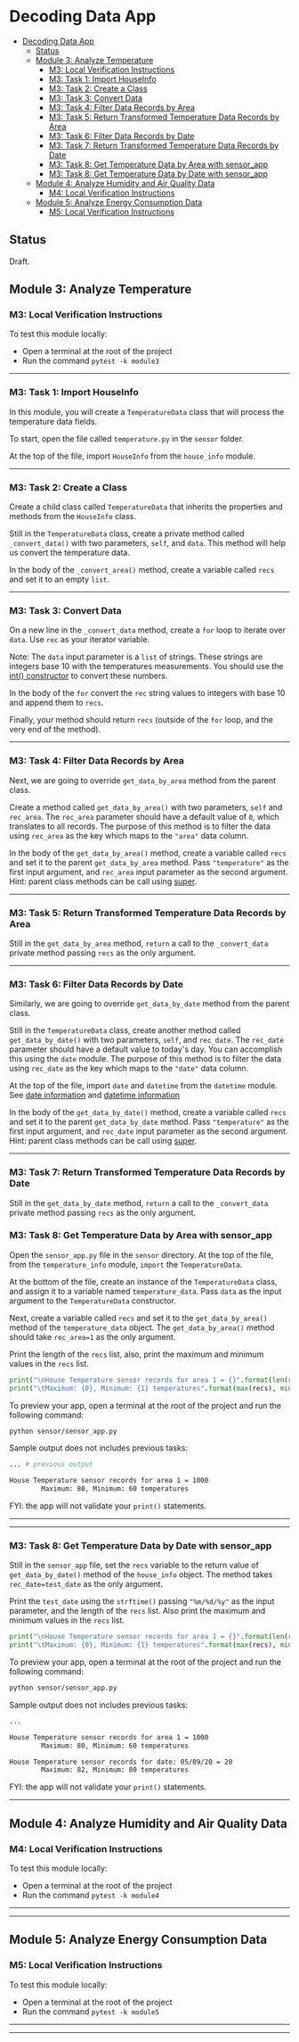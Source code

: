 # Decoding Data App

- [Decoding Data App](#decoding-data-app)
  - [Status](#status)
  - [Module 3: Analyze Temperature](#module-3-analyze-temperature)
    - [M3: Local Verification Instructions](#m3-local-verification-instructions)
    - [M3: Task 1: Import HouseInfo](#m3-task-1-import-houseinfo)
    - [M3: Task 2: Create a Class](#m3-task-2-create-a-class)
    - [M3: Task 3: Convert Data](#m3-task-3-convert-data)
    - [M3: Task 4: Filter Data Records by Area](#m3-task-4-filter-data-records-by-area)
    - [M3: Task 5: Return Transformed Temperature Data Records by Area](#m3-task-5-return-transformed-temperature-data-records-by-area)
    - [M3: Task 6: Filter Data Records by Date](#m3-task-6-filter-data-records-by-date)
    - [M3: Task 7: Return Transformed Temperature Data Records by Date](#m3-task-7-return-transformed-temperature-data-records-by-date)
    - [M3: Task 8: Get Temperature Data by Area with sensor_app](#m3-task-8-get-temperature-data-by-area-with-sensorapp)
    - [M3: Task 8: Get Temperature Data by Date with sensor_app](#m3-task-8-get-temperature-data-by-date-with-sensorapp)
  - [Module 4: Analyze Humidity and Air Quality Data](#module-4-analyze-humidity-and-air-quality-data)
    - [M4: Local Verification Instructions](#m4-local-verification-instructions)
  - [Module 5: Analyze Energy Consumption Data](#module-5-analyze-energy-consumption-data)
    - [M5: Local Verification Instructions](#m5-local-verification-instructions)

## Status

Draft.

## Module 3: Analyze Temperature

### M3: Local Verification Instructions

To test this module locally:

- Open a terminal at the root of the project
- Run the command `pytest -k module3`

---

### M3: Task 1: Import HouseInfo
<!-- @pytest.mark.test_temperature_import_module3 -->

In this module, you will create a `TemperatureData` class that will process the temperature data fields.

To start, open the file called `temperature.py` in the `sensor` folder.

At the top of the file, import `HouseInfo` from the `house_info` module.

---

### M3: Task 2: Create a Class

<!-- @pytest.mark.test_temperature_create_class_module3 -->

Create a child class called `TemperatureData` that inherits the properties and methods from the `HouseInfo` class.

Still in the `TemperatureData` class, create a private method called `_convert_data()` with two parameters, `self`, and `data`. This method will help us convert the temperature data.

In the body of the `_convert_area()` method, create a variable called `recs` and set it to an empty `list`.

---

### M3: Task 3: Convert Data

<!-- @pytest.mark.test_temperature_convert_loop_module3 -->

On a new line in the `_convert_data` method, create a `for` loop to iterate over `data`. Use `rec` as your iterator variable.

Note: The `data` input parameter is a `list` of strings. These strings are integers base 10 with the temperatures measurements. You should use the [int() constructor](https://docs.python.org/3/library/functions.html?highlight=int#int) to convert these numbers.

In the body of the `for` convert the `rec` string values to integers with base 10 and append them to `recs`.

Finally, your method should return `recs` (outside of the `for` loop, and the very end of the method).

---

### M3: Task 4: Filter Data Records by Area

<!-- @pytest.mark.test_temperature_by_area_method_module3 -->

Next, we are going to override `get_data_by_area` method from the parent class.

Create a method called `get_data_by_area()` with two parameters, `self` and `rec_area`. The `rec_area` parameter should have a default value of `0`, which translates to all records. The purpose of this method is to filter the data using `rec_area` as the key which maps to the `"area"` data column.

In the body of the `get_data_by_area()` method, create a variable called `recs` and set it to the parent `get_data_by_area` method. Pass `"temperature"` as the first input argument, and `rec_area` input parameter as the second argument. Hint: parent class methods can be call using [super](https://docs.python.org/3/library/functions.html?highlight=super#super).

---

### M3: Task 5: Return Transformed Temperature Data Records by Area

<!-- @pytest.mark.test_temperature_by_area_method_return_module3 -->

Still in the `get_data_by_area` method, `return` a call to the `_convert_data` private method passing `recs` as the only argument.

---

### M3: Task 6: Filter Data Records by Date

<!-- @pytest.mark.test_temperature_by_date_method_module3 -->

Similarly, we are going to override `get_data_by_date` method from the parent class.

Still in the `TemperatureData` class, create another method called `get_data_by_date()` with two parameters, `self`, and `rec_date`. The `rec_date` parameter should have a default value to today's day. You can accomplish this using the `date` module. The purpose of this method is to filter the data using `rec_date` as the key which maps to the `"date"` data column.

At the top of the file, import `date` and `datetime` from the `datetime` module. See [date information](https://docs.python.org/3/library/datetime.html?highlight=datetime#datetime.date) and [datetime information](https://docs.python.org/3/library/datetime.html?highlight=datetime#datetime.datetime)

In the body of the `get_data_by_date()` method, create a variable called `recs` and set it to the parent `get_data_by_date` method. Pass `"temperature"` as the first input argument, and `rec_date` input parameter as the second argument. Hint: parent class methods can be call using [super](https://docs.python.org/3/library/functions.html?highlight=super#super).

---

### M3: Task 7: Return Transformed Temperature Data Records by Date

<!-- @pytest.mark.test_temperature_by_date_method_return_module3 -->

Still in the `get_data_by_date` method, `return` a call to the `_convert_data` private method passing `recs` as the only argument.

### M3: Task 8: Get Temperature Data by Area with sensor_app

<!-- @pytest.mark.test_sensor_app_temp_info_by_area_module3 -->

Open the `sensor_app.py` file in the `sensor` directory. At the top of the file, from the `temperature_info` module, `import` the `TemperatureData`. 

At the bottom of the file,  create an instance of the `TemperatureData` class, and assign it to a variable named `temperature_data`. Pass `data` as the input argument to the `TemperatureData` constructor.

Next, create a variable called `recs` and set it to the `get_data_by_area()` method of the `temperature_data` object. The `get_data_by_area()` method should take `rec_area=1` as the only argument.

Print the length of the `recs` list, also, print the maximum and minimum values in the `recs` list.

```python
print("\nHouse Temperature sensor records for area 1 = {}".format(len(recs)))
print("\tMaximum: {0}, Minimum: {1} temperatures".format(max(recs), min(recs)))
```

To preview your app, open a terminal at the root of the project and run the following command:

```bash
python sensor/sensor_app.py
```

Sample output does not includes previous tasks:

```bash
... # previous output

House Temperature sensor records for area 1 = 1000
        Maximum: 80, Minimum: 60 temperatures
```

FYI: the app will not validate your `print()` statements.

---
---

### M3: Task 8: Get Temperature Data by Date with sensor_app

<!-- @pytest.mark.test_sensor_app_temp_info_by_date_module3 -->

Still in the `sensor_app` file, set the `recs` variable to the return value of `get_data_by_date()` method of the `house_info` object. The method takes `rec_date=test_date` as the only argument.

Print the `test_date` using the `strftime()` passing `"%m/%d/%y"` as the input parameter, and the length of the `recs` list. Also print the maximum and minimum values in the `recs` list.

```python
print("\nHouse Temperature sensor records for area 1 = {}".format(len(recs)))
print("\tMaximum: {0}, Minimum: {1} temperatures".format(max(recs), min(recs)))
```

To preview your app, open a terminal at the root of the project and run the following command:

```bash
python sensor/sensor_app.py
```

Sample output does not includes previous tasks:

```bash
...

House Temperature sensor records for area 1 = 1000
        Maximum: 80, Minimum: 60 temperatures

House Temperature sensor records for date: 05/09/20 = 20
        Maximum: 82, Minimum: 80 temperatures
```

FYI: the app will not validate your `print()` statements.

---
## Module 4: Analyze Humidity and Air Quality Data

### M4: Local Verification Instructions

To test this module locally:

- Open a terminal at the root of the project
- Run the command `pytest -k module4`

---
---

## Module 5: Analyze Energy Consumption Data

### M5: Local Verification Instructions

To test this module locally:

- Open a terminal at the root of the project
- Run the command `pytest -k module5`

---
---
